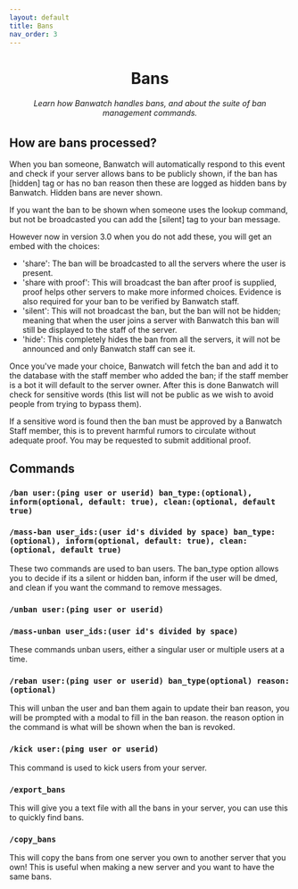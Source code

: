 ```yaml
---
layout: default
title: Bans
nav_order: 3
---
```


<h1 style="text-align: center;">Bans</h1>
<h6 style="text-align: center;">Learn how Banwatch handles bans, and about the suite of ban management commands.</h6>

## How are bans processed?
When you ban someone, Banwatch will automatically respond to this event and check if your server allows bans to be publicly shown, if the ban has  [hidden] tag or has no ban reason then these are logged as hidden bans by Banwatch. Hidden bans are never shown.

If you want the ban to be shown when someone uses the lookup command, but not be broadcasted you can add the [silent] tag to your ban message.

However now in version 3.0 when you do not add these, you will get an embed with the choices: 
* 'share': The ban will be broadcasted to all the servers where the user is present.
* 'share with proof': This will broadcast the ban after proof is supplied, proof helps other servers to make more informed choices. Evidence is also required for your ban to be verified by Banwatch staff.
* 'silent': This will not broadcast the ban, but the ban will not be hidden; meaning that when the user joins a server with Banwatch this ban will still be displayed to the staff of the server.
* 'hide': This completely hides the ban from all the servers, it will not be announced and only Banwatch staff can see it.

Once you've made your choice, Banwatch will fetch the ban and add it to the database with the staff member who added the ban; if the staff member is a bot it will default to the server owner. After this is done Banwatch will check for sensitive words (this list will not be public as we wish to avoid people from trying to bypass them). 

If a sensitive word is found then the ban must be approved by a Banwatch Staff member, this is to prevent harmful rumors to circulate without adequate proof. You may be requested to submit additional proof.

## Commands 

### `/ban user:(ping user or userid) ban_type:(optional), inform(optional, default: true), clean:(optional, default true)`
### `/mass-ban user_ids:(user id's divided by space) ban_type:(optional), inform(optional, default: true), clean:(optional, default true)`
These two commands are used to ban users. The ban_type option allows you to decide if its a silent or hidden ban, inform if the user will be dmed, and clean if you want the command to remove messages.

### `/unban user:(ping user or userid)`
### `/mass-unban user_ids:(user id's divided by space)`
These commands unban users, either a singular user or multiple users at a time.
### `/reban user:(ping user or userid) ban_type(optional) reason:(optional)`
This will unban the user and ban them again to update their ban reason, you will be prompted with a modal to fill in the ban reason. the reason option in the command is what will be shown when the ban is revoked.

### `/kick user:(ping user or userid)`
This command is used to kick users from your server.

### `/export_bans`
This will give you a text file with all the bans in your server, you can use this to quickly find bans.

### `/copy_bans`
This will copy the bans from one server you own to another server that you own! This is useful when making a new server and you want to have the same bans.